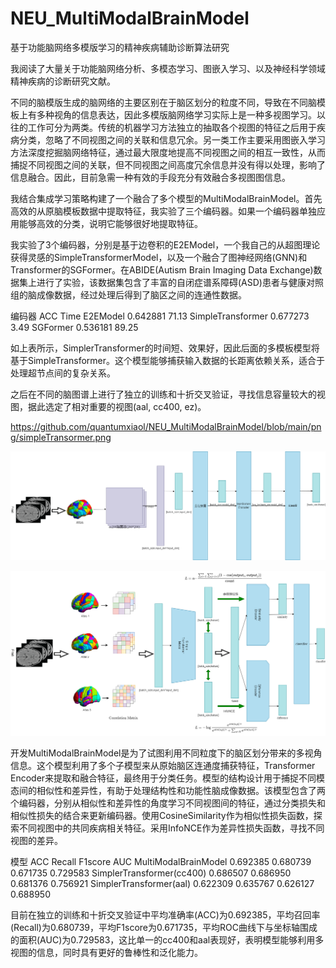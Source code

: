 # NEU_MultiModalBrainModel
基于功能脑网络多模版学习的精神疾病辅助诊断算法研究

我阅读了大量关于功能脑网络分析、多模态学习、图嵌入学习、以及神经科学领域精神疾病的诊断研究文献。

不同的脑模版生成的脑网络的主要区别在于脑区划分的粒度不同，导致在不同脑模板上有多种视角的信息表达，因此多模版脑网络学习实际上是一种多视图学习。以往的工作可分为两类。传统的机器学习方法独立的抽取各个视图的特征之后用于疾病分类，忽略了不同视图之间的关联和信息冗余。另一类工作主要采用图嵌入学习方法深度挖掘脑网络特征，通过最大限度地提高不同视图之间的相互一致性，从而捕捉不同视图之间的关联，但不同视图之间高度冗余信息并没有得以处理，影响了信息融合。因此，目前急需一种有效的手段充分有效融合多视图图信息。

我结合集成学习策略构建了一个融合了多个模型的MultiModalBrainModel。首先高效的从原脑模板数据中提取特征，我实验了三个编码器。如果一个编码器单独应用能够高效的分类，说明它能够很好地提取特征。

我实验了3个编码器，分别是基于边卷积的E2EModel，一个我自己的从超图理论获得灵感的SimpleTransformerModel，以及一个融合了图神经网络(GNN)和Transformer的SGFormer。在ABIDE(Autism Brain Imaging Data Exchange)数据集上进行了实验，该数据集包含了丰富的自闭症谱系障碍(ASD)患者与健康对照组的脑成像数据，经过处理后得到了脑区之间的连通性数据。

编码器	ACC	Time
E2EModel	0.642881 	71.13 
SimpleTransformer	0.677273	3.49 
SGFormer	0.536181 	89.25 

如上表所示，SimplerTransformer的时间短、效果好，因此后面的多模板模型将基于SimpleTransformer。这个模型能够捕获输入数据的长距离依赖关系，适合于处理超节点间的复杂关系。

之后在不同的脑图谱上进行了独立的训练和十折交叉验证，寻找信息容量较大的视图，据此选定了相对重要的视图(aal, cc400, ez)。

https://github.com/quantumxiaol/NEU_MultiModalBrainModel/blob/main/png/simpleTransormer.png

![SimpleTransormer](https://github.com/quantumxiaol/NEU_MultiModalBrainModel/blob/main/png/simpleTransormer.png "SimpleTransormer")

![MultiModalBrain](https://github.com/quantumxiaol/NEU_MultiModalBrainModel/blob/main/png/MultiModalBrain.png "MultiModalBrain")

开发MultiModalBrainModel是为了试图利用不同粒度下的脑区划分带来的多视角信息。这个模型利用了多个子模型来从原始脑区连通度捕获特征，Transformer Encoder来提取和融合特征，最终用于分类任务。模型的结构设计用于捕捉不同模态间的相似性和差异性，有助于处理结构性和功能性脑成像数据。该模型包含了两个编码器，分别从相似性和差异性的角度学习不同视图间的特征，通过分类损失和相似性损失的结合来更新编码器。使用CosineSimilarity作为相似性损失函数，探索不同视图中的共同疾病相关特征。采用InfoNCE作为差异性损失函数，寻找不同视图的差异。

模型	ACC	Recall	F1score	AUC
MultiModalBrainModel	0.692385	0.680739	0.671735	0.729583
SimplerTransformer(cc400)	0.686507	0.686950	0.681376	0.756921
SimplerTransformer(aal)	0.622309	0.635767	0.626127	0.688950

目前在独立的训练和十折交叉验证中平均准确率(ACC)为0.692385，平均召回率(Recall)为0.680739，平均F1score为0.671735，平均ROC曲线下与坐标轴围成的面积(AUC)为0.729583，这比单一的cc400和aal表现好，表明模型能够利用多视图的信息，同时具有更好的鲁棒性和泛化能力。
